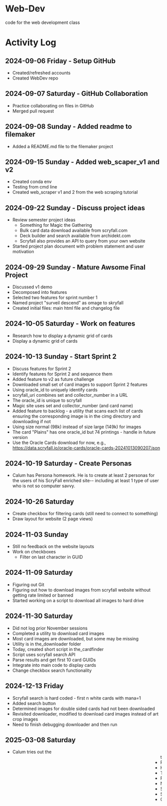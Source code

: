# Web-Dev
code for the web development class

# Activity Log

## 2024-09-06 Friday - Setup GitHub
* Created/refreshed accounts
* Created WebDev repo

## 2024-09-07 Saturday - GitHub Collaboration
* Practice collaborating on files in GitHub
* Merged pull request

## 2024-09-08 Sunday - Added readme to filemaker
* Added a README.md file to the filemaker project

## 2024-09-15 Sunday - Added web_scaper_v1 and v2
* Created conda env
* Testing from cmd line
* Created web_scraper v1 and 2 from the web scraping tutorial

## 2024-09-22 Sunday - Discuss project ideas
* Review semester project ideas
  * Something for Magic the Gathering
  * Bulk card data download available from scryfall.com
  * Deck builder and search available from archidekt.com
  * Scryfall also provides an API to query from your own website
* Started project plan document with problem statement and user motivation

## 2024-09-29 Sunday - Mature Awsome Final Project
* Discussed v1 demo
* Decomposed into features
* Selected two features for sprint number 1
* Named project "surveil descend" as omage to skryfall
* Created initial files: main html file and changelog file

## 2024-10-05 Saturday - Work on features
* Research how to display a dynamic grid of cards
* Display a dynamic grid of cards

## 2024-10-13 Sunday - Start Sprint 2
* Discuss features for Sprint 2
* Identify features for Sprint 2 and sequence them
* Added feature to v2 as future challenge
* Downloaded small set of card images to support Sprint 2 features
* Using oracle_id to uniquely identify cards
* scryfall_uri combines set and collector_number in a URL
* The oracle_id is unique to scryfall
* Magic site uses set and collector_number (and card name)
* Added feature to backlog - a utility that scans each list of cards ensuring the corresponding image is in the cimg directory and downloading if not
* Using size normal (98k) instead of size large (149k) for images
* The card "Plains" has one oracle_id but 74 printings - handle in future version
* Use the Oracle Cards download for now, e.g., https://data.scryfall.io/oracle-cards/oracle-cards-20241013090207.json

## 2024-10-19 Saturday - Create Personas
* Calum has Persona homework. He is to create at least 2 personas for the users of his ScryFall enriched site-- including at least 1 type of user who is not so computer savvy. 

## 2024-10-26 Saturday
* Create checkbox for filtering cards (still need to connect to something)
* Draw layout for website (2 page views)

## 2024-11-03 Sunday
* Still no feedback on the website layouts
* Work on checkboxes
  * Filter on last character in GUID

## 2024-11-09 Saturday
* Figuring out Git
* Figuring out how to download images from scryfall website without getting rate limited or banned
* Started working on a script to download all images to hard drive

## 2024-11-30 Saturday
* Did not log prior November sessions
* Completed a utility to download card images
* Most card images are downloaded, but some may be missing
* Utility is in the_downloader folder
* Today, created short script in the_cardfinder
* Script uses scryfall search API
* Parse results and get first 10 card GUIDs
* Integrate into main code to display cards
* Change checkbox search functionality

## 2024-12-13 Friday
* Scryfall search is hard coded - first n white cards with mana=1
* Added search button
* Determined images for double sided cards had not been downloaded
* Revisited downloader, modified to download card images instead of art crop images
* Need to finish debugging downloader and then run

## 2025-03-08 Saturday
* Calum tries out the <marquee> tag then comments it out
* Revew what was working and what was broken
* Has a search box, which uses the Skryfall API to search and gets results
* Throws error - isn't handling returned array and returning card images
* Fixed error, displays card images
* Next step is to add card text with image
* Sidebar to revisit card image download code, resolved initial issue
* Still need to handle double sided cards in downloader
* Created utility to index cards.json
